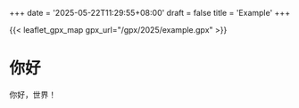 +++
date = '2025-05-22T11:29:55+08:00'
draft = false 
title = 'Example'
+++

{{< leaflet_gpx_map gpx_url="/gpx/2025/example.gpx" >}}

# 你好

你好，世界！

